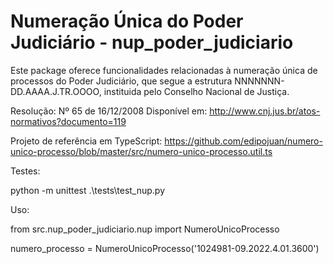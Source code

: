 # Numeração Única do Poder Judiciário - nup_poder_judiciario

Este package oferece funcionalidades relacionadas à numeração única de processos do Poder Judiciário, que segue a estrutura NNNNNNN-DD.AAAA.J.TR.OOOO, instituida pelo Conselho Nacional de Justiça.

 Resolução: Nº 65 de 16/12/2008
 Disponível em: http://www.cnj.jus.br/atos-normativos?documento=119


Projeto de referência em TypeScript:
 https://github.com/edipojuan/numero-unico-processo/blob/master/src/numero-unico-processo.util.ts

Testes:

python -m unittest .\tests\test_nup.py

Uso:

from src.nup_poder_judiciario.nup import NumeroUnicoProcesso

numero_processo = NumeroUnicoProcesso('1024981-09.2022.4.01.3600')
